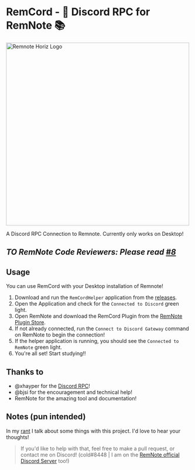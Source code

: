 # RemCord - 💬 Discord RPC for RemNote 📚

<img src=".github/assets/rn-hz-logo.svg" alt="Remnote Horiz Logo" width="500">

A Discord RPC Connection to Remnote. Currently only works on Desktop!

## *TO RemNote Code Reviewers: Please read [#8](https://github.com/coldenate/remcord/issues/8)*

## Usage

You can use RemCord with your Desktop installation of Remnote!

 <!-- Simply open Discord and run the `Connect to Discord Gateway` command on RemNote to begin the connection!
As you traverse RemNote, the extension will be automatically updating your presence. -->

1. Download and run the `RemCordHelper` application from the [releases](https://github.com/coldenate/RemCordHelper/releases).
2. Open the Application and check for the `Connected to Discord` green light.
3. Open RemNote and download the RemCord Plugin from the [RemNote Plugin Store](https://remnote.com/plugins/remcord).
4. If not already connected, run the `Connect to Discord Gateway` command on RemNote to begin the connection!
5. If the helper application is running, you should see the `Connected to RemNote` green light.
6. You're all set! Start studying!!

## Thanks to

- @xhayper for the [Discord RPC](https://github.com/xhayper/discord-rpc)!
- @bjsi for the encouragement and technical help!
- RemNote for the amazing tool and documentation!

## Notes (pun intended)

In my [rant](./rant.md) I talk about some things with this project. I'd love to hear your thoughts!

> If you'd like to help with that, feel free to make a pull request, or contact me on Discord! (cold#8448 | I am on the [RemNote official Discord Server](https://discord.gg/t5MCBFnWEe) too!)
